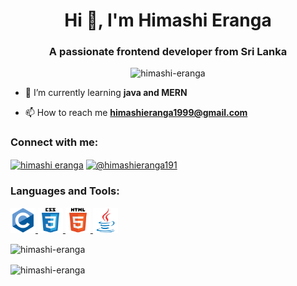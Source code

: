 <h1 align="center">Hi 👋, I'm Himashi Eranga</h1>
<h3 align="center">A passionate frontend developer from Sri Lanka</h3>

<p align="center"> <img src="https://komarev.com/ghpvc/?username=himashi-eranga&label=Profile%20views&color=0e75b6&style=flat" alt="himashi-eranga" /> </p>

- 🌱 I’m currently learning **java and MERN**

- 📫 How to reach me **himashieranga1999@gmail.com**

<h3 align="left">Connect with me:</h3>
<p align="left">
<a href="https://linkedin.com/in/himashi eranga" target="blank"><img align="center" src="https://raw.githubusercontent.com/rahuldkjain/github-profile-readme-generator/master/src/images/icons/Social/linked-in-alt.svg" alt="himashi eranga" height="30" width="40" /></a>
<a href="https://www.hackerrank.com/@himashieranga191" target="blank"><img align="center" src="https://raw.githubusercontent.com/rahuldkjain/github-profile-readme-generator/master/src/images/icons/Social/hackerrank.svg" alt="@himashieranga191" height="30" width="40" /></a>
</p>

<h3 align="left">Languages and Tools:</h3>
<p align="left"> <a href="https://www.cprogramming.com/" target="_blank" rel="noreferrer"> <img src="https://raw.githubusercontent.com/devicons/devicon/master/icons/c/c-original.svg" alt="c" width="40" height="40"/> </a> <a href="https://www.w3schools.com/css/" target="_blank" rel="noreferrer"> <img src="https://raw.githubusercontent.com/devicons/devicon/master/icons/css3/css3-original-wordmark.svg" alt="css3" width="40" height="40"/> </a> <a href="https://www.w3.org/html/" target="_blank" rel="noreferrer"> <img src="https://raw.githubusercontent.com/devicons/devicon/master/icons/html5/html5-original-wordmark.svg" alt="html5" width="40" height="40"/> </a> <a href="https://www.java.com" target="_blank" rel="noreferrer"> <img src="https://raw.githubusercontent.com/devicons/devicon/master/icons/java/java-original.svg" alt="java" width="40" height="40"/> </a> </p>

<p><img align="center" src="https://github-readme-stats.vercel.app/api/top-langs?username=himashi-eranga&show_icons=true&locale=en&layout=compact" alt="himashi-eranga" /></p>

<p><img align="center" src="https://github-readme-streak-stats.herokuapp.com/?user=himashi-eranga&" alt="himashi-eranga" /></p>

